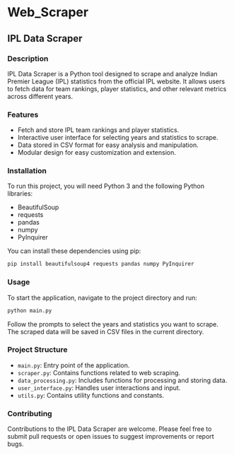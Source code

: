 # Web_Scraper

## IPL Data Scraper

### Description

IPL Data Scraper is a Python tool designed to scrape and analyze Indian Premier League (IPL) statistics from the official IPL website. It allows users to fetch data for team rankings, player statistics, and other relevant metrics across different years.

### Features

- Fetch and store IPL team rankings and player statistics.
- Interactive user interface for selecting years and statistics to scrape.
- Data stored in CSV format for easy analysis and manipulation.
- Modular design for easy customization and extension.

### Installation

To run this project, you will need Python 3 and the following Python libraries:

- BeautifulSoup
- requests
- pandas
- numpy
- PyInquirer

You can install these dependencies using pip:

```bash
pip install beautifulsoup4 requests pandas numpy PyInquirer
```
### Usage

To start the application, navigate to the project directory and run:

```bash
python main.py

```

Follow the prompts to select the years and statistics you want to scrape. The scraped data will be saved in CSV files in the current directory.


### Project Structure

- `main.py`: Entry point of the application.
- `scraper.py`: Contains functions related to web scraping.
- `data_processing.py`: Includes functions for processing and storing data.
- `user_interface.py`: Handles user interactions and input.
- `utils.py`: Contains utility functions and constants.


### Contributing

Contributions to the IPL Data Scraper are welcome. Please feel free to submit pull requests or open issues to suggest improvements or report bugs.

